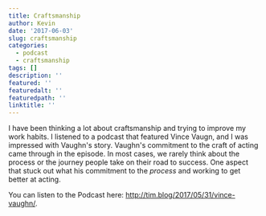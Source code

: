 ```yaml
---
title: Craftsmanship
author: Kevin
date: '2017-06-03'
slug: craftsmanship
categories:
  - podcast
  - craftsmanship
tags: []
description: ''
featured: ''
featuredalt: ''
featuredpath: ''
linktitle: ''
---
```


I have been thinking a lot about craftsmanship and trying to improve my work habits. I listened to a podcast that featured Vince Vaugn, and I  was impressed with Vaughn's story. Vaughn's commitment to the craft of acting came through in the episode. In most cases, we rarely think about the process or the journey people take on their road to success. One aspect that stuck out what his commitment to the *process* and working to get better at acting. 

You can listen to the Podcast here: http://tim.blog/2017/05/31/vince-vaughn/. 

